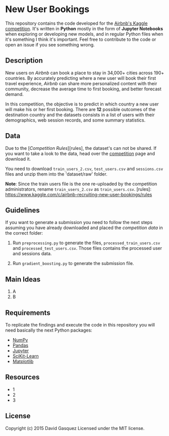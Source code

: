 New User Bookings
=================

This repository contains the code developed for the [Airbnb's Kaggle
competition][competition]. It's written in **Python** mostly in the form
of **Jupyter Notebooks** when exploring or developing new models, and in
regular Python files when it's something I think it's important.
Feel free to contribute to the code or open an issue if you see something wrong.

[competition]: https://www.kaggle.com/c/airbnb-recruiting-new-user-bookings


Description
-----------

New users on *Airbnb* can book a place to stay in 34,000+ cities across 190+
countries. By accurately predicting where a new user will book their first
travel experience, *Airbnb* can share more personalized content with their
community, decrease the average time to first booking, and better forecast
demand.

In this competition, the objective is to predict in which country a new user
will make his or her first booking. There are **12** possible outcomes of the
destination country and the datasets consists in a list of users with their
demographics, web session records, and some summary statistics.

Data
----

Due to the [*Competition Rules*][rules], the dataset's can not be shared. If
you want to take a look to the data, head over the [competition][competition]
page and download it.

You need to download `train_users_2.csv`, `test_users.csv` and `sessions.csv`
files and unzip them into the 'dataset/raw' folder.

**Note**: Since the train users file is the one re-uploaded by the competition
administrators, rename `train_users_2.csv` as `train_users.csv`.
[rules]: https://www.kaggle.com/c/airbnb-recruiting-new-user-bookings/rules

Guidelines
----------

If you want to generate a submission you need to follow the next steps assuming
you have already downloaded and placed the *competition data* in the correct
folder:

1. Run `preprocessing.py` to generate the files, `processed_train_users.csv` and
`processed_test_users.csv`. Those files contains the processed user and sessions
data.

2. Run `gradient_boosting.py` to generate the submission file.

Main Ideas
----------

1. A
2. B

Requirements
------------
To replicate the findings and execute the code in this repository you will need
basically the next Python packages:

- [NumPy](http://www.numpy.org/)
- [Pandas](http://pandas.pydata.org/)
- [Jupyter](http://jupyter.org/)
- [SciKit-Learn](http://scikit-learn.org/stable/)
- [Matplotlib](http://matplotlib.org/)

Resources
---------

- 1
- 2
- 3

License
-------

Copyright (c) 2015 David Gasquez
Licensed under the MIT license.
